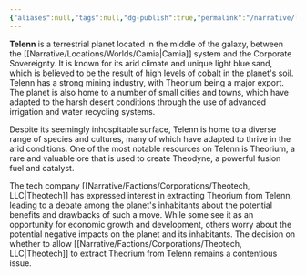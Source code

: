 ```yaml
---
{"aliases":null,"tags":null,"dg-publish":true,"permalink":"/narrative/locations/worlds/telenn/","dgPassFrontmatter":true}
---
```




**Telenn** is a terrestrial planet located in the middle of the galaxy, between the [[Narrative/Locations/Worlds/Camia\|Camia]] system and the Corporate Sovereignty. It is known for its arid climate and unique light blue sand, which is believed to be the result of high levels of cobalt in the planet's soil. Telenn has a strong mining industry, with Theorium being a major export. The planet is also home to a number of small cities and towns, which have adapted to the harsh desert conditions through the use of advanced irrigation and water recycling systems.

Despite its seemingly inhospitable surface, Telenn is home to a diverse range of species and cultures, many of which have adapted to thrive in the arid conditions. One of the most notable resources on Telenn is Theorium, a rare and valuable ore that is used to create Theodyne, a powerful fusion fuel and catalyst.

The tech company [[Narrative/Factions/Corporations/Theotech, LLC\|Theotech]] has expressed interest in extracting Theorium from Telenn, leading to a debate among the planet's inhabitants about the potential benefits and drawbacks of such a move. While some see it as an opportunity for economic growth and development, others worry about the potential negative impacts on the planet and its inhabitants. The decision on whether to allow [[Narrative/Factions/Corporations/Theotech, LLC\|Theotech]] to extract Theorium from Telenn remains a contentious issue.